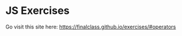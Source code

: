 JS Exercises
============

Go visit this site here: https://finalclass.github.io/exercises/#operators